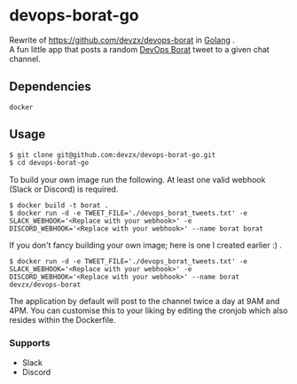 # devops-borat-go
Rewrite of https://github.com/devzx/devops-borat in [Golang](https://golang.org/) .  
A fun little app that posts a random [DevOps Borat](https://twitter.com/DEVOPS_BORAT) tweet to a given chat channel.

## Dependencies
```docker```
## Usage
``` sh
$ git clone git@github.com:devzx/devops-borat-go.git
$ cd devops-borat-go
```
To build your own image run the following. At least one valid webhook (Slack or Discord) is required.
```
$ docker build -t borat .
$ docker run -d -e TWEET_FILE='./devops_borat_tweets.txt' -e SLACK_WEBHOOK='<Replace with your webhook>' -e DISCORD_WEBHOOK='<Replace with your webhook>' --name borat borat
```
If you don't fancy building your own image; here is one I created earlier :) .
```
$ docker run -d -e TWEET_FILE='./devops_borat_tweets.txt' -e SLACK_WEBHOOK='<Replace with your webhook>' -e DISCORD_WEBHOOK='<Replace with your webhook>' --name borat devzx/devops-borat
```

The application by default will post to the channel twice a day at 9AM and 4PM. You can customise this to your liking by editing the cronjob which also resides within the Dockerfile.

### Supports
- Slack
- Discord
